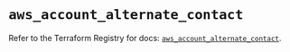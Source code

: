 # `aws_account_alternate_contact`

Refer to the Terraform Registry for docs: [`aws_account_alternate_contact`](https://registry.terraform.io/providers/hashicorp/aws/5.64.0/docs/resources/account_alternate_contact).
